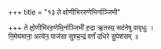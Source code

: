 +++
title = "१३ ते क्षोणीभिररुणेभिर्नाञ्जिभी"

+++
ते क्षो॒णीभि॑ररु॒णेभि॒र्नाञ्जिभी॑ रु॒द्रा ऋ॒तस्य॒ सद॑नेषु वावृधुः ।  
नि॒मेघ॑माना॒ अत्ये॑न॒ पाज॑सा सुश्च॒न्द्रं वर्णं॑ दधिरे सु॒पेश॑सम् ॥